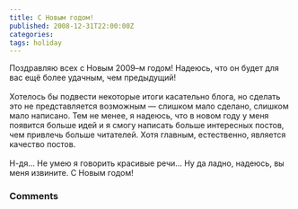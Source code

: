 ```yaml
---
title: С Новым годом!
published: 2008-12-31T22:00:00Z
categories: 
tags: holiday
---
```


Поздравляю всех с Новым 2009–м годом! Надеюсь, что он будет для вас ещё более удачным, чем предыдущий!<br /><br />Хотелось бы подвести некоторые итоги касательно блога, но сделать это не представляется возможным — слишком мало сделано, слишком мало написано. Тем не менее, я надеюсь, что в новом году у меня появится больше идей и я смогу написать больше интересных постов, чем привлечь больше читателей. Хотя главным, естественно, является качество постов.<br /><br />Н-дя... Не умею я говорить красивые речи... Ну да ладно, надеюсь, вы меня извините. С Новым годом!

<h3 id='hakyll-convert-comments-title'>Comments</h3>



